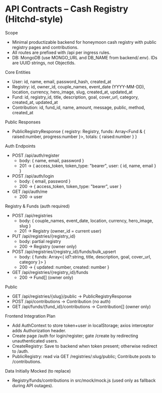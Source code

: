 # API Contracts – Cash Registry (Hitchd-style)

Scope
- Minimal productizable backend for honeymoon cash registry with public registry pages and contributions.
- All routes are prefixed with /api per ingress rules.
- DB: MongoDB (use MONGO_URL and DB_NAME from backend/.env). IDs are UUID strings, not ObjectIds.

Core Entities
- User: id, name, email, password_hash, created_at
- Registry: id, owner_id, couple_names, event_date (YYYY-MM-DD), location, currency, hero_image, slug, created_at, updated_at
- Fund: id, registry_id, title, description, goal, cover_url, category, created_at, updated_at
- Contribution: id, fund_id, name, amount, message, public, method, created_at

Public Responses
- PublicRegistryResponse { registry: Registry, funds: Array<Fund & { raised:number, progress:number }>, totals: { raised:number } }

Auth Endpoints
- POST /api/auth/register
  - body: { name, email, password }
  - 201 -> { access_token, token_type: "bearer", user: { id, name, email } }
- POST /api/auth/login
  - body: { email, password }
  - 200 -> { access_token, token_type: "bearer", user }
- GET /api/auth/me
  - 200 -> user

Registry & Funds (auth required)
- POST /api/registries
  - body: { couple_names, event_date, location, currency, hero_image, slug }
  - 201 -> Registry (owner_id = current user)
- PUT /api/registries/{registry_id}
  - body: partial registry
  - 200 -> Registry (owner only)
- POST /api/registries/{registry_id}/funds/bulk_upsert
  - body: { funds: Array<{ id?:string, title, description, goal, cover_url, category }> }
  - 200 -> { updated: number, created: number }
- GET /api/registries/{registry_id}/funds
  - 200 -> Fund[] (owner only)

Public
- GET /api/registries/{slug}/public -> PublicRegistryResponse
- POST /api/contributions -> Contribution (no auth)
- GET /api/funds/{fund_id}/contributions -> Contribution[] (owner only)

Frontend Integration Plan
- Add AuthContext to store token+user in localStorage; axios interceptor adds Authorization header.
- Create page /auth for login/register; gate /create by redirecting unauthenticated users.
- CreateRegistry: Save to backend when token present; otherwise redirect to /auth.
- PublicRegistry: read via GET /registries/:slug/public; Contribute posts to /contributions.

Data Initially Mocked (to replace)
- Registry/funds/contributions in src/mock/mock.js (used only as fallback during API outages).